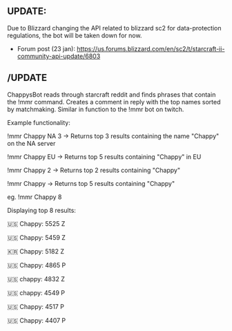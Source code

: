## UPDATE:

Due to Blizzard changing the API related to blizzard sc2 for data-protection regulations, the bot will be taken down for now.
- Forum post (23 jan): https://us.forums.blizzard.com/en/sc2/t/starcraft-ii-community-api-update/6803

## /UPDATE


ChappysBot reads through starcraft reddit and finds phrases that contain the !mmr command.
Creates a comment in reply with the top names sorted by matchmaking.
Similar in function to the !mmr bot on twitch.

Example functionality:

!mmr Chappy NA 3    -> Returns top 3 results containing the name "Chappy" on the NA server

!mmr Chappy EU      -> Returns top 5 results containing "Chappy" in EU

!mmr Chappy 2       -> Returns top 2 results containing "Chappy"

!mmr Chappy         -> Returns top 5 results containing "Chappy"



eg. !mmr Chappy 8

Displaying top 8 results:

🇺🇸 Chappy: 5525 Z

🇺🇸 Chappy: 5459 Z

🇰🇷 Chappy: 5182 Z

🇺🇸 Chappy: 4865 P

🇺🇸 chappy: 4832 Z

🇺🇸 chappy: 4549 P

🇺🇸 Chappy: 4517 P

🇺🇸 Chappy: 4407 P
